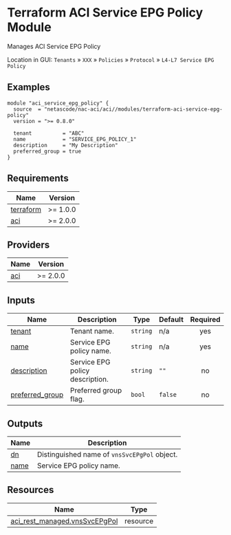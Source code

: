 <!-- BEGIN_TF_DOCS -->
# Terraform ACI Service EPG Policy Module

Manages ACI Service EPG Policy

Location in GUI:
`Tenants` » `XXX` » `Policies` » `Protocol` » `L4-L7 Service EPG Policy`

## Examples

```hcl
module "aci_service_epg_policy" {
  source  = "netascode/nac-aci/aci//modules/terraform-aci-service-epg-policy"
  version = ">= 0.8.0"

  tenant          = "ABC"
  name            = "SERVICE_EPG_POLICY_1"
  description     = "My Description"
  preferred_group = true
}
```

## Requirements

| Name | Version |
|------|---------|
| <a name="requirement_terraform"></a> [terraform](#requirement\_terraform) | >= 1.0.0 |
| <a name="requirement_aci"></a> [aci](#requirement\_aci) | >= 2.0.0 |

## Providers

| Name | Version |
|------|---------|
| <a name="provider_aci"></a> [aci](#provider\_aci) | >= 2.0.0 |

## Inputs

| Name | Description | Type | Default | Required |
|------|-------------|------|---------|:--------:|
| <a name="input_tenant"></a> [tenant](#input\_tenant) | Tenant name. | `string` | n/a | yes |
| <a name="input_name"></a> [name](#input\_name) | Service EPG policy name. | `string` | n/a | yes |
| <a name="input_description"></a> [description](#input\_description) | Service EPG policy description. | `string` | `""` | no |
| <a name="input_preferred_group"></a> [preferred\_group](#input\_preferred\_group) | Preferred group flag. | `bool` | `false` | no |

## Outputs

| Name | Description |
|------|-------------|
| <a name="output_dn"></a> [dn](#output\_dn) | Distinguished name of `vnsSvcEPgPol` object. |
| <a name="output_name"></a> [name](#output\_name) | Service EPG policy name. |

## Resources

| Name | Type |
|------|------|
| [aci_rest_managed.vnsSvcEPgPol](https://registry.terraform.io/providers/CiscoDevNet/aci/latest/docs/resources/rest_managed) | resource |
<!-- END_TF_DOCS -->